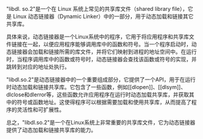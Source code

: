"libdl. so.2"是一个在 Linux 系统上常见的共享库文件（shared library file），它是 Linux 动态链接器（Dynamic Linker）中的一部分，用于动态加载和链接其它共享库。

具体来说，动态链接器是一个Linux系统中的程序，它用于将应用程序和共享库文件链接在一起，以便应用程序能够调用库中的函数和符号。当一个程序启动时，动态链接器会加载和链接所需的库文件，并将它们映射到进程的地址空间中。在运行时，当程序调用库中的函数或符号时，动态链接器会查找该函数或符号的实现，并跳转到对应的地址处执行。

"libdl.so.2"是动态链接器中的一个重要组成部分，它提供了一个API，用于在运行时动态加载和链接共享库。它包含了一些函数，例如[[dlopen]]、[[dlsym]]、dlclose和dlerror等，这些函数允许应用程序在运行时动态加载共享库，并获取其中的符号或函数地址。这使得程序可以根据需要加载和使用共享库，从而提高了程序的灵活性和可扩展性。

总之，"libdl.so.2"是一个在Linux系统上非常重要的共享库文件，它为动态链接器提供了动态加载和链接共享库的能力。